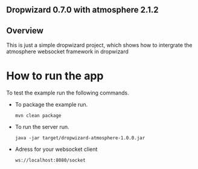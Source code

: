 ## Dropwizard 0.7.0 with atmosphere 2.1.2

## Overview

This is just a simple dropwizard project, which shows how to intergrate the atmosphere websocket framework in dropwizard

# How to run the app

To test the example run the following commands.

*   To package the example run.

        mvn clean package

*   To run the server run.

        java -jar target/dropwizard-atmosphere-1.0.0.jar

*   Adress for your websocket client

        ws://localhost:8080/socket


